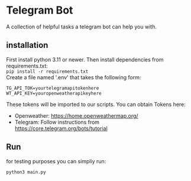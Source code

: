 # Telegram Bot
A collection of helpful tasks a telegram bot can help you with.

## installation
First install python 3.11 or newer. Then install dependencies from requirements.txt:\
`pip install -r requirements.txt`\
Create a file named '.env' that takes the following form:
```
TG_API_TOK=yourtelegramapitokenhere
WT_API_KEY=youropenweatherapikeyhere
```
These tokens will be imported to our scripts. You can obtain Tokens here: 
- Openweather: https://home.openweathermap.org/
- Telegram: Follow instructions from https://core.telegram.org/bots/tutorial


## Run
for testing purposes you can simpliy run:
```
python3 main.py
```
